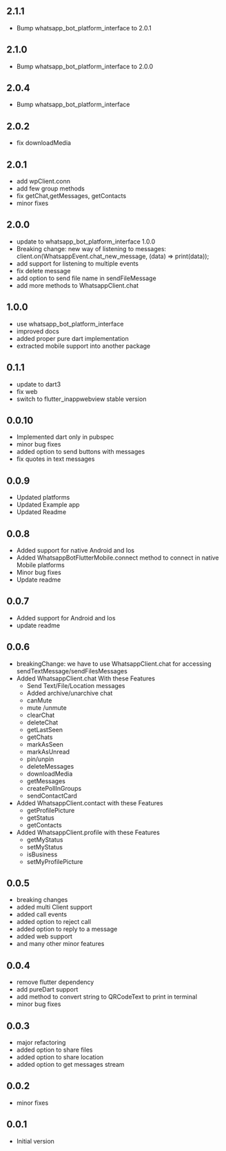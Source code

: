 ## 2.1.1

- Bump whatsapp_bot_platform_interface to 2.0.1

## 2.1.0

- Bump whatsapp_bot_platform_interface to 2.0.0

## 2.0.4

- Bump whatsapp_bot_platform_interface

## 2.0.2

- fix downloadMedia

## 2.0.1

- add wpClient.conn
- add few group methods
- fix getChat,getMessages, getContacts
- minor fixes

## 2.0.0

- update to whatsapp_bot_platform_interface 1.0.0
- Breaking change: new way of listening to messages: client.on(WhatsappEvent.chat_new_message, (data) => print(data));
- add support for listening to multiple events
- fix delete message
- add option to send file name in sendFileMessage
- add more methods to WhatsappClient.chat

## 1.0.0

- use whatsapp_bot_platform_interface
- improved docs
- added proper pure dart implementation
- extracted mobile support into another package

## 0.1.1

- update to dart3
- fix web
- switch to flutter_inappwebview stable version

## 0.0.10

- Implemented dart only in pubspec
- minor bug fixes
- added option to send buttons with messages
- fix quotes in text messages

## 0.0.9

- Updated platforms
- Updated Example app
- Updated Readme

## 0.0.8

- Added support for native Android and Ios
- Added WhatsappBotFlutterMobile.connect method to connect in native Mobile platforms
- Minor bug fixes
- Update readme

## 0.0.7

- Added support for Android and Ios
- update readme

## 0.0.6

- breakingChange: we have to use WhatsappClient.chat for accessing sendTextMessage/sendFilesMessages
- Added WhatsappClient.chat With these Features
  - Send Text/File/Location messages
  - Added archive/unarchive chat
  - canMute
  - mute /unmute
  - clearChat
  - deleteChat
  - getLastSeen
  - getChats
  - markAsSeen
  - markAsUnread
  - pin/unpin
  - deleteMessages
  - downloadMedia
  - getMessages
  - createPollInGroups
  - sendContactCard
- Added WhatsappClient.contact with these Features
  - getProfilePicture
  - getStatus
  - getContacts
- Added WhatsappClient.profile with these Features
  - getMyStatus
  - setMyStatus
  - isBusiness
  - setMyProfilePicture

## 0.0.5

- breaking changes
- added multi Client support
- added call events
- added option to reject call
- added option to reply to a message
- added web support
- and many other minor features

## 0.0.4

- remove flutter dependency
- add pureDart support
- add method to convert string to QRCodeText to print in terminal
- minor bug fixes

## 0.0.3

- major refactoring
- added option to share files
- added option to share location
- added option to get messages stream

## 0.0.2

- minor fixes

## 0.0.1

- Initial version
